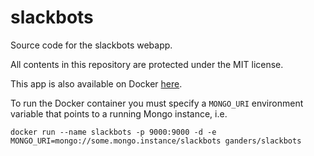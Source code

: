 # slackbots

Source code for the slackbots webapp.

All contents in this repository are protected under the MIT license.

This app is also available on Docker [here](https://hub.docker.com/r/ganders/slackbots/).

To run the Docker container you must specify a `MONGO_URI` environment variable that
points to a running Mongo instance, i.e.

    docker run --name slackbots -p 9000:9000 -d -e MONGO_URI=mongo://some.mongo.instance/slackbots ganders/slackbots
